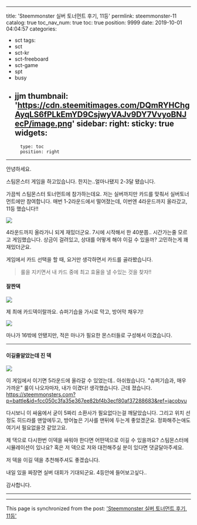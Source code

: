 
---
title: 'Steemmonster 실버 토너먼트 후기, 11등'
permlink: steemmonster-11
catalog: true
toc_nav_num: true
toc: true
position: 9999
date: 2019-10-01 04:04:57
categories:
- sct
tags:
- sct
- sct-kr
- sct-freeboard
- sct-game
- spt
- busy
- jjm
thumbnail: 'https://cdn.steemitimages.com/DQmRYHChgAyqLS6fPLkEmYD9CsjwyVAJv9DY7VvyoBNJecP/image.png'
sidebar:
    right:
        sticky: true
widgets:
    -
        type: toc
        position: right
---


안녕하세요.

스팀몬스터 게임을 하고있습니다. 한지는..얼마나됐지 2-3달 됐습니다.

가끔씩 스팀몬스터 토너먼트에 참가하는데요. 저는 실버까지만 카드를 맞춰서 실버토너먼트에만 참여합니다. 매번 1-2라운드에서 떨어졌는데, 이번엔 4라운드까지 올라갔고, 11등 했습니다!!



![](https://cdn.steemitimages.com/DQmRYHChgAyqLS6fPLkEmYD9CsjwyVAJv9DY7VvyoBNJecP/image.png)

4라운드까지 올라가니 되게 재밌더군요. 7시에 시작해서 한 40분쯤.. 시간가는줄 모르고 게임했습니다. 상금이 걸려있고, 상대를 어떻게 해야 이길 수 있을까? 고민하는게 꽤 재밌더군요.

게임에서 카드 선택을 할 때, 요거만 생각하면서 카드를 골라봤습니다. 

>  룰을 지키면서 내 카드 중에 최고 효율을 낼 수있는 것을 찾자!!

#### 잘짠덱

![](https://cdn.steemitimages.com/DQmTrRtNdwaUyCrEmRp36PXrmh8peNQK38f2xiKWRVKUWwx/image.png)

제 최애 카드덱이랄까요. 슈퍼기습을 가시로 막고, 방어막 채우기!

![](https://cdn.steemitimages.com/DQmTzpkguqpZNw2SuAeoWhfrD6wj887xYH7Chxkg9e6pwL1/image.png)

마나가 16밖에 안됐지만, 적은 마나가 필요한 몬스터들로 구성해서 이겼습니다.

----

#### 이길줄알았는데 진 덱

![](https://cdn.steemitimages.com/DQmUCRKd9JHq5L9YhQmovshzaJN6DqqoKYyDWd2USZfp4d6/image.png)

이 게임에서 이기면 5라운드에 올라갈 수 있었는데.. 아쉬웠습니다. 
"슈퍼기습과, 매우가까운" 룰이 나오자마자, 내가 이겼다! 생각했습니다. 
근데 졌습니다.  https://steemmonsters.com?p=battle&id=fcc050c3fa35e367ee82bf4b3ecf80af37288683&ref=jacobyu

다시보니 이 싸움에서 굳이 5짜리 소환사가 필요없다는걸 깨달았습니다. 그리고 위치 선정도 히드라를 맨앞에두고, 방어높은 기사를 맨뒤에 두는게 좋았겠군요. 정화해주는애도 여기서 필요없을것 같았고요. 

제 댁으로 다시한번 이덱을 싸워야 한다면 어떤덱으로 이길 수 있을까요? 스팀몬스터에 시뮬레이션이 있나요? 혹은 저 덱으로 저와 대전해주실 분이 있다면 댓글달아주세요.

저 덱을 이길 덱을 추천해주셔도 좋겠습니다.

내일 있을 짜장면 실버 대회가 기대되군요. 4등안에 들어보고싶다..

감사합니다.

------

- - -

This page is synchronized from the post: ['Steemmonster 실버 토너먼트 후기, 11등'](https://steemit.com/@jacobyu/steemmonster-11)
